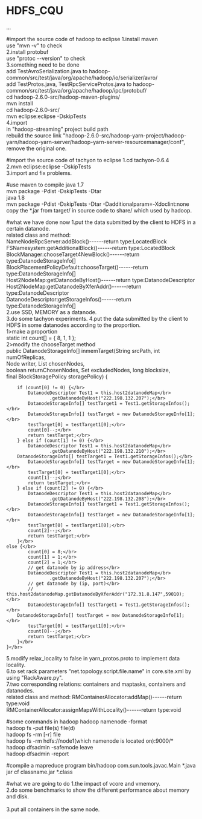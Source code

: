 # HDFS_CQU
...</br>

#import the source code of hadoop to eclipse
1.install maven</br>
use "mvn -v" to check</br>
2.install protobuf</br>
use "protoc --version" to check</br>
3.something need to be done</br>
add TestAvroSerialization.java to hadoop-common/src/test/java/org/apache/hadoop/io/serializer/avro/</br>
add TestProtos.java, TestRpcServiceProtos.java to hadoop-common/src/test/java/org/apache/hadoop/ipc/protobuf/</br>
cd hadoop-2.6.0-src/hadoop-maven-plugins/ </br>
mvn install</br>
cd hadoop-2.6.0-src/</br>
mvn eclipse:eclipse -DskipTests</br>
4.import</br>
in "hadoop-streaming" project build path </br>
rebuild the source link "hadoop-2.6.0-src/hadoop-yarn-project/hadoop-yarn/hadoop-yarn-server/hadoop-yarn-server-resourcemanager/conf", remove the original one.</br>

#import the source code of tachyon to eclipse
1.cd tachyon-0.6.4</br>
2.mvn eclipse:eclipse -DskipTests</br>
3.import and fix problems.</br>

#use maven to compile 
java 1.7</br>
mvn package -Pdist -DskipTests -Dtar</br>
java 1.8</br>
mvn package -Pdist -DskipTests -Dtar -Dadditionalparam=-Xdoclint:none </br>
copy the *.jar from target/ in source code to share/ which used by hadoop.</br>

#what we have done now
1.put the data submitted by the client to HDFS in a certain datanode.</br>
related class and method:</br>
NameNodeRpcServer:addBlock()------return type:LocatedBlock</br>
FSNamesystem:getAdditionalBlock()------return type:LocatedBlock</br>
BlockManager:chooseTarget4NewBlock()------return type:DatanodeStorageInfo[]</br>
BlockPlacementPolicyDefault:chooseTarget()------return type:DatanodeStorageInfo[]</br>
Host2NodeMap:getDatanodeByHost()------return type:DatanodeDescriptor</br>
Host2NodeMap:getDatanodeByXferAddr()------return type:DatanodeDescriptor</br>
DatanodeDescriptor:getStorageInfos()------return type:DatanodeStorageInfo[]</br>
2.use SSD, MEMORY as a datanode.</br>
3.do some tachyon experiments.
4.put the data submitted by the client to HDFS in some datanodes according to the proportion.</br>
1>make a proportion</br>
  static int count[] = { 8, 1, 1 };</br>
2>modify the chooseTarget method</br>
	public DatanodeStorageInfo[] inmemTarget(String srcPath, int numOfReplicas,</br>
			Node writer, List<DatanodeStorageInfo> chosenNodes,</br>
			boolean returnChosenNodes, Set<Node> excludedNodes, long blocksize,</br>
			final BlockStoragePolicy storagePolicy) {</br>

		if (count[0] != 0) {</br>
			DatanodeDescriptor Test1 = this.host2datanodeMap</br>
					.getDatanodeByHost("222.198.132.207");</br>
			DatanodeStorageInfo[] testTarget1 = Test1.getStorageInfos();</br>
			DatanodeStorageInfo[] testTarget = new DatanodeStorageInfo[1];</br> 
			testTarget[0] = testTarget1[0];</br>
			count[0]--;</br>
			return testTarget;</br>
		} else if (count[1] != 0) {</br>
			DatanodeDescriptor Test1 = this.host2datanodeMap</br>
					.getDatanodeByHost("222.198.132.210");</br>
  		DatanodeStorageInfo[] testTarget1 = Test1.getStorageInfos();</br>
			DatanodeStorageInfo[] testTarget = new DatanodeStorageInfo[1];</br> 
			testTarget[0] = testTarget1[0];</br>
			count[1]--;</br>
			return testTarget;</br>
		} else if (count[2] != 0) {</br>
			DatanodeDescriptor Test1 = this.host2datanodeMap</br>
					.getDatanodeByHost("222.198.132.208");</br>
			DatanodeStorageInfo[] testTarget1 = Test1.getStorageInfos();</br>
			DatanodeStorageInfo[] testTarget = new DatanodeStorageInfo[1]; </br>
			testTarget[0] = testTarget1[0];</br>
			count[2]--;</br>
			return testTarget;</br>
		}</br>
  	else {</br>
			count[0] = 8;</br>
			count[1] = 1;</br>
			count[2] = 1;</br>
			// get datanode by ip address</br>
			DatanodeDescriptor Test1 = this.host2datanodeMap</br>
					.getDatanodeByHost("222.198.132.207");</br>
			// get datanode by (ip, port)</br>
			// this.host2datanodeMap.getDatanodeByXferAddr("172.31.8.147",59010);</br>
			DatanodeStorageInfo[] testTarget1 = Test1.getStorageInfos();</br>
	  	DatanodeStorageInfo[] testTarget = new DatanodeStorageInfo[1]; </br>
			testTarget[0] = testTarget1[0];</br>
			count[0]--;</br>
			return testTarget;</br>
		}</br>
	}</br>

5.modify relax_locality to false in yarn_protos.proto to implement data locality.</br>
6.to set rack parameters "net.topology.script.file.name" in core.site.xml by using "RackAware.py".</br>
7.two corresponding relations: containers and maptasks, containers and datanodes.</br>
related class and method:
RMContainerAllocator:addMap()------return type:void</br>
RMContainerAllocator:assignMapsWithLocality()------return type:void</br>

#some commands in hadoop
hadoop namenode -format</br>
hadoop fs -put file(s) file(d)</br>
hadoop fs -rm [-r] file</br>
hadoop fs -rm hdfs://node1(which namenode is located on):9000/*</br>
hadoop dfsadmin -safemode leave</br>
hadoop dfsadmin -report</br>

#compile a mapreduce program
bin/hadoop com.sun.tools.javac.Main *.java</br>
jar cf classname.jar *.class</br>


#what we are going to do
1.the impact of vcore and vmemory.</br> 
2.do some benchmarks to show the different performance about memory and disk.</br>  
3.put all containers in the same node.


</br>
</br>





